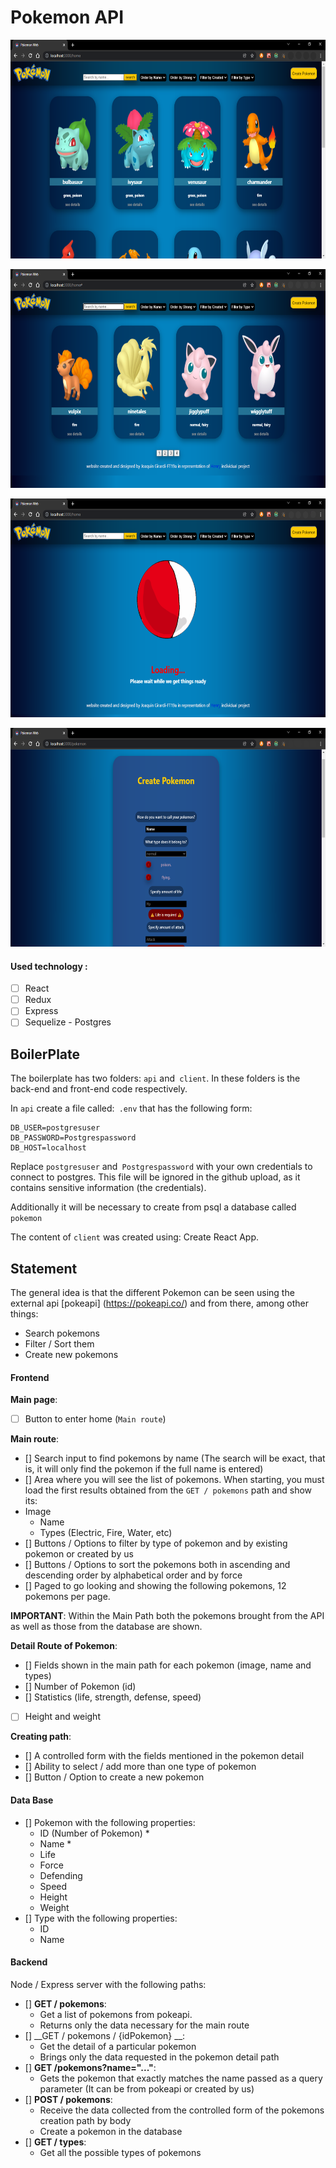 
# Pokemon API

<p align="center">
  <img height="350" src="./home.png" />
</p>
<p align="center">
  <img height="350" src="./paginado.png" />
</p>
<p align="center">
  <img height="350" src="./loading.png" />
</p>
<p align="center">
  <img height="350" src="./controlled form.png" />
</p>

#### Used technology :
- [ ] React
- [ ] Redux
- [ ] Express
- [ ] Sequelize - Postgres

## BoilerPlate

The boilerplate has two folders: `api` and` client`. In these folders is the back-end and front-end code respectively.

In `api` create a file called:` .env` that has the following form:

```
DB_USER=postgresuser
DB_PASSWORD=Postgrespassword
DB_HOST=localhost
```

Replace `postgresuser` and` Postgrespassword` with your own credentials to connect to postgres. This file will be ignored in the github upload, as it contains sensitive information (the credentials).

Additionally it will be necessary to create from psql a database called `pokemon`

The content of `client` was created using: Create React App.

## Statement

The general idea is that the different Pokemon can be seen using the external api [pokeapi] (https://pokeapi.co/) and from there, among other things:

   - Search pokemons
   - Filter / Sort them
   - Create new pokemons

#### Frontend


__Main page__:
- [ ] Button to enter home (`Main route`)

__Main route__:
- [] Search input to find pokemons by name (The search will be exact, that is, it will only find the pokemon if the full name is entered)
- [] Area where you will see the list of pokemons. When starting, you must load the first results obtained from the `GET / pokemons` path and show its:
- Image
   - Name
   - Types (Electric, Fire, Water, etc)
- [] Buttons / Options to filter by type of pokemon and by existing pokemon or created by us
- [] Buttons / Options to sort the pokemons both in ascending and descending order by alphabetical order and by force
- [] Paged to go looking and showing the following pokemons, 12 pokemons per page.

__IMPORTANT__: Within the Main Path both the pokemons brought from the API as well as those from the database are shown.

__Detail Route of Pokemon__:
- [] Fields shown in the main path for each pokemon (image, name and types)
- [] Number of Pokemon (id)
- [] Statistics (life, strength, defense, speed)
- [ ] Height and weight

__Creating path__:
- [] A controlled form with the fields mentioned in the pokemon detail
- [] Ability to select / add more than one type of pokemon
- [] Button / Option to create a new pokemon

#### Data Base


- [] Pokemon with the following properties:
   - ID (Number of Pokemon) *
   - Name *
   - Life
   - Force
   - Defending
   - Speed
   - Height
   - Weight
- [] Type with the following properties:
   - ID
   - Name

#### Backend

Node / Express server with the following paths:

- [] __GET / pokemons__:
   - Get a list of pokemons from pokeapi.
   - Returns only the data necessary for the main route
- [] __GET / pokemons / {idPokemon} __:
   - Get the detail of a particular pokemon
   - Brings only the data requested in the pokemon detail path
- [] __GET /pokemons?name="..."__:
   - Gets the pokemon that exactly matches the name passed as a query parameter (It can be from pokeapi or created by us)
- [] __POST / pokemons__:
   - Receive the data collected from the controlled form of the pokemons creation path by body
   - Create a pokemon in the database
- [] __GET / types__:
   - Get all the possible types of pokemons


